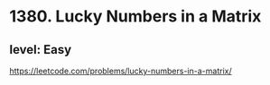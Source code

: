 # 1380. Lucky Numbers in a Matrix
## level: Easy

https://leetcode.com/problems/lucky-numbers-in-a-matrix/
